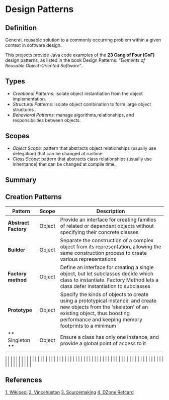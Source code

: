 # Design Patterns

## Definition
General, reusable solution to a commonly occurring problem within a given context in software design.

This projects provide Java code examples of the **23 Gang of Four (GoF)** design patterns,
as listed in the book Design Patterns: _"Elements of Reusable Object-Oriented Software"_.

## Types

- *Creational Patterns:* isolate object instantiation from the object implementation.
- *Structural Patterns:* isolate object combination to form large object structures .
- *Behavioral Patterns:* manage algorithms,relationships, and responsibilities between objects.

## Scopes
- *Object Scope:* pattern that abstracts object relationships (usually use delegation) that can be changed at runtime.
- *Class Scope:* pattern that abstracts class relationships (usually use inheritance) that can be changed at compile time.


## Summary

## Creation Patterns

| Pattern | Scope | Description                                                                 |
|--------|-----------------|-----------------------------------------------------------------------------|
|**Abstract Factory** | Object |Provide an interface for creating families of related or dependent objects without specifying their concrete classes|
| **Builder**          | Object |Separate the construction of a complex object from its representation, allowing the same construction process to create various representations|
| **Factory method**   | Object |Define an interface for creating a single object, but let subclasses decide which class to instantiate. Factory Method lets a class defer instantiation to subclasses |
| **Prototype**        | Object |Specify the kinds of objects to create using a prototypical instance, and create new objects from the 'skeleton' of an existing object, thus boosting performance and keeping memory footprints to a minimum |
| ** Singleton **   | Object |Ensure a class has only one instance, and provide a global point of access to it |

|                 |                                                                                                                     |
|                 |                                                                                                                     |
|                 |                                                                                                                     |
|                 |                                                                                                                     |
|                 |                                                                                                                     |
|                 |                                                                                                                     |
|                 |                                                                                                                     |
|                 |                                                                                                                     |
|                 |                                                                                                                     |
|                 |                                                                                                                     |
|                 |                                                                                                                     |
|                 |                                                                                                                     |
|                 |                                                                                                                     |
|                 |                                                                                                                     |
|                 |                                                                                                                     |
|                 |                                                                                                                     |
|                 |                                                                                                                     |
|                 |                                                                                                                     |
|                 |                                                                                                                     |
|                 |                                                                                                                     |
|                 |                                                                                                                     |
|                 |                                                                                                                     |
|                 |                                                                                                                     |


## References
[1. Wikipedi](https://en.wikipedia.org/wiki/Software_design_pattern)
[2. Vincehuston](http://www.vincehuston.org/dp/)
[3. Sourcemaking](https://sourcemaking.com/design_patterns)
[4. DZone Refcard](https://dzone.com/refcardz/design-patterns?chapter=1)


